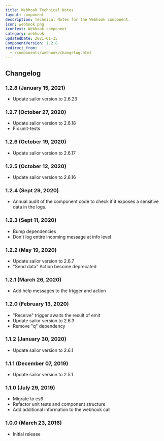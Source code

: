 ```yaml
---
title: Webhook Technical Notes
layout: component
description: Technical Notes for the Webhook component.
icon: webhook.png
icontext: Webhook component
category: webhook
updatedDate: 2021-01-15
ComponentVersion: 1.2.8
redirect_from:
  - /components/webhook/changelog.html
---
```


## Changelog

### 1.2.8 (January 15, 2021)

* Update sailor version to 2.6.23

### 1.2.7 (October 27, 2020)

* Update sailor version to 2.6.18
* Fix unit-tests

### 1.2.6 (October 19, 2020)

* Update sailor version to 2.6.17

### 1.2.5 (October 12, 2020)

* Update sailor version to 2.6.16

### 1.2.4 (Sept 29, 2020)

* Annual audit of the component code to check if it exposes a sensitive data in the logs.

### 1.2.3 (Sept 11, 2020)

* Bump dependencies
* Don't log entire incoming message at info level

### 1.2.2 (May 19, 2020)

* Update sailor version to 2.6.7
* "Send data" Action become deprecated

### 1.2.1 (March 26, 2020)

* Add help messages to the trigger and action

### 1.2.0 (February 13, 2020)

* "Receive" trigger awaits the result of emit
* Update sailor version to 2.6.3
* Remove "q" dependency

### 1.1.2 (January 30, 2020)

* Update sailor version to 2.6.1

### 1.1.1 (December 07, 2019)

* Update sailor version to 2.5.1

### 1.1.0 (July 29, 2019)

* Migrate to es6
* Refactor unit tests and component structure
* Add additional information to the webhook call

### 1.0.0 (March 23, 2016)

* Initial release
